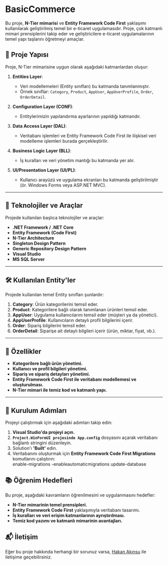 # BasicCommerce  
Bu proje, **N-Tier mimarisi** ve **Entity Framework Code First** yaklaşımı kullanılarak geliştirilmiş temel bir e-ticaret uygulamasıdır. Proje, çok katmanlı mimari prensiplerini takip eder ve geliştiricilere e-ticaret uygulamalarının temel yapı taşlarını öğretmeyi amaçlar.

## 📂 Proje Yapısı
Proje, N-Tier mimarisine uygun olarak aşağıdaki katmanlardan oluşur:
1. **Entities Layer**:  
   - Veri modellemeleri (Entity sınıfları) bu katmanda tanımlanmıştır.  
   - Örnek sınıflar: `Category`, `Product`, `AppUser`, `AppUserProfile`, `Order`, `OrderDetail`.
     
2. **Configuration Layer (CONF)**:  
   - Entitylerimizin yapılandırma ayarlarının yapıldığı katmandır.
     
3. **Data Access Layer (DAL)**:  
   - Veritabanı işlemleri ve Entity Framework Code First ile ilişkisel veri modelleme işlemleri burada gerçekleştirilir.  

4. **Business Logic Layer (BLL)**:  
   - İş kuralları ve veri yönetim mantığı bu katmanda yer alır.  

5. **UI/Presentation Layer (UI/PL)**:  
   - Kullanıcı arayüzü ve uygulama ekranları bu katmanda geliştirilmiştir (ör. Windows Forms veya ASP.NET MVC).  

---

## 🚀 Teknolojiler ve Araçlar
Projede kullanılan başlıca teknolojiler ve araçlar:  
- **.NET Framework / .NET Core**  
- **Entity Framework (Code First)**  
- **N-Tier Architecture**
- **Singleton Design Pattern**
- **Generic Repository Design Pattern**
- **Visual Studio**  
- **MS SQL Server**  

---

## 🛠️ Kullanılan Entity'ler
Projede kullanılan temel Entity sınıfları şunlardır:  
1. **Category**: Ürün kategorilerini temsil eder.  
2. **Product**: Kategorilere bağlı olarak tanımlanan ürünleri temsil eder.  
3. **AppUser**: Uygulama kullanıcılarını temsil eder (müşteri ya da yönetici).  
4. **AppUserProfile**: Kullanıcıların detaylı profil bilgilerini içerir.  
5. **Order**: Sipariş bilgilerini temsil eder.  
6. **OrderDetail**: Siparişe ait detaylı bilgileri içerir (ürün, miktar, fiyat, vb.).

---

## 📑 Özellikler
- **Kategorilere bağlı ürün yönetimi.**  
- **Kullanıcı ve profil bilgileri yönetimi.**  
- **Sipariş ve sipariş detayları yönetimi.**  
- **Entity Framework Code First ile veritabanı modellemesi ve oluşturulması.**  
- **N-Tier mimari ile temiz kod ve katmanlı yapı.**  

---

## 🔧 Kurulum Adımları  
Projeyi çalıştırmak için aşağıdaki adımları takip edin:  

1. **Visual Studio'da projeyi açın.**  
2. **`Project.WinFormUI projesinde App.config`** dosyasını açarak veritabanı bağlantı stringini düzenleyin.
3. Solution'ı **'Built'** edin.
4. Veritabanını oluşturmak için **Entity Framework Code First Migrations** komutlarını çalıştırın:  
   enable-migrations -enableautomaticmigrations
   update-database


## 📚 Öğrenim Hedefleri  
Bu proje, aşağıdaki kavramların öğrenilmesini ve uygulanmasını hedefler:  

- **N-Tier mimarinin temel prensipleri.**  
- **Entity Framework Code First** yaklaşımıyla veritabanı tasarımı.  
- **İş kuralları ve veri erişim katmanlarının ayrıştırılması.**  
- **Temiz kod yazımı ve katmanlı mimarinin avantajları.**  

## 📬 İletişim  
Eğer bu proje hakkında herhangi bir sorunuz varsa, [Hakan Akınsu](https://github.com/hakanakinsu0) ile iletişime geçebilirsiniz.  


